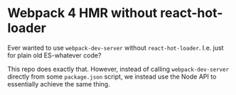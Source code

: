 
# Webpack 4 HMR without react-hot-loader

Ever wanted to use `webpack-dev-server` without `react-hot-loader`.  I.e. just for plain old ES-whatever code?

This repo does exactly that.  However, instead of calling `webpack-dev-server` directly from some `package.json` script, we instead use the Node API to essentially achieve the same thing.
